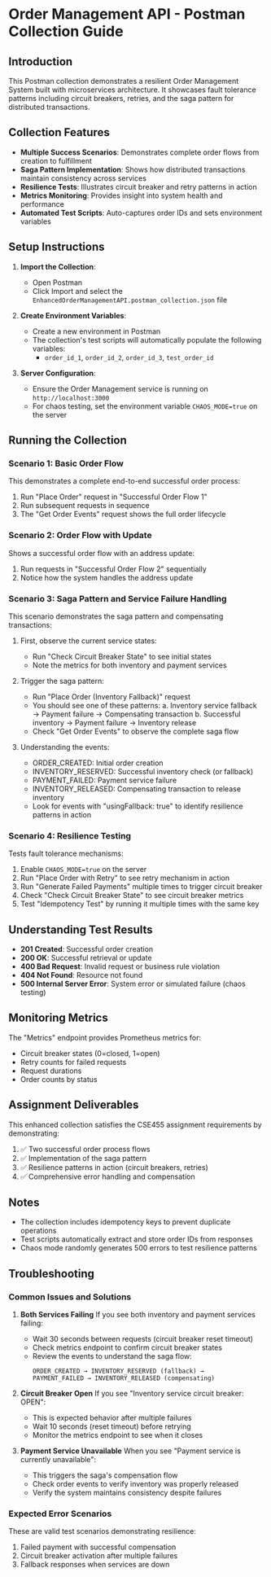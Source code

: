 # Order Management API - Postman Collection Guide

## Introduction

This Postman collection demonstrates a resilient Order Management System built with microservices architecture. It showcases fault tolerance patterns including circuit breakers, retries, and the saga pattern for distributed transactions.

## Collection Features

- **Multiple Success Scenarios**: Demonstrates complete order flows from creation to fulfillment
- **Saga Pattern Implementation**: Shows how distributed transactions maintain consistency across services
- **Resilience Tests**: Illustrates circuit breaker and retry patterns in action
- **Metrics Monitoring**: Provides insight into system health and performance
- **Automated Test Scripts**: Auto-captures order IDs and sets environment variables

## Setup Instructions

1. **Import the Collection**:
   - Open Postman
   - Click Import and select the `EnhancedOrderManagementAPI.postman_collection.json` file

2. **Create Environment Variables**:
   - Create a new environment in Postman
   - The collection's test scripts will automatically populate the following variables:
     - `order_id_1`, `order_id_2`, `order_id_3`, `test_order_id`

3. **Server Configuration**:
   - Ensure the Order Management service is running on `http://localhost:3000`
   - For chaos testing, set the environment variable `CHAOS_MODE=true` on the server

## Running the Collection

### Scenario 1: Basic Order Flow
This demonstrates a complete end-to-end successful order process:
1. Run "Place Order" request in "Successful Order Flow 1"
2. Run subsequent requests in sequence
3. The "Get Order Events" request shows the full order lifecycle

### Scenario 2: Order Flow with Update
Shows a successful order flow with an address update:
1. Run requests in "Successful Order Flow 2" sequentially
2. Notice how the system handles the address update

### Scenario 3: Saga Pattern and Service Failure Handling
This scenario demonstrates the saga pattern and compensating transactions:

1. First, observe the current service states:
   - Run "Check Circuit Breaker State" to see initial states
   - Note the metrics for both inventory and payment services

2. Trigger the saga pattern:
   - Run "Place Order (Inventory Fallback)" request
   - You should see one of these patterns:
     a. Inventory service fallback → Payment failure → Compensating transaction
     b. Successful inventory → Payment failure → Inventory release
   - Check "Get Order Events" to observe the complete saga flow

3. Understanding the events:
   - ORDER_CREATED: Initial order creation
   - INVENTORY_RESERVED: Successful inventory check (or fallback)
   - PAYMENT_FAILED: Payment service failure
   - INVENTORY_RELEASED: Compensating transaction to release inventory
   - Look for events with "usingFallback: true" to identify resilience patterns in action

### Scenario 4: Resilience Testing
Tests fault tolerance mechanisms:
1. Enable `CHAOS_MODE=true` on the server
2. Run "Place Order with Retry" to see retry mechanism in action
3. Run "Generate Failed Payments" multiple times to trigger circuit breaker
4. Check "Check Circuit Breaker State" to see circuit breaker metrics
5. Test "Idempotency Test" by running it multiple times with the same key

## Understanding Test Results

- **201 Created**: Successful order creation
- **200 OK**: Successful retrieval or update
- **400 Bad Request**: Invalid request or business rule violation
- **404 Not Found**: Resource not found
- **500 Internal Server Error**: System error or simulated failure (chaos testing)

## Monitoring Metrics

The "Metrics" endpoint provides Prometheus metrics for:
- Circuit breaker states (0=closed, 1=open)
- Retry counts for failed requests
- Request durations
- Order counts by status

## Assignment Deliverables

This enhanced collection satisfies the CSE455 assignment requirements by demonstrating:
1. ✅ Two successful order process flows
2. ✅ Implementation of the saga pattern
3. ✅ Resilience patterns in action (circuit breakers, retries)
4. ✅ Comprehensive error handling and compensation

## Notes

- The collection includes idempotency keys to prevent duplicate operations
- Test scripts automatically extract and store order IDs from responses
- Chaos mode randomly generates 500 errors to test resilience patterns

## Troubleshooting

### Common Issues and Solutions

1. **Both Services Failing**
   If you see both inventory and payment services failing:
   - Wait 30 seconds between requests (circuit breaker reset timeout)
   - Check metrics endpoint to confirm circuit breaker states
   - Review the events to understand the saga flow:
     ```
     ORDER_CREATED → INVENTORY_RESERVED (fallback) → 
     PAYMENT_FAILED → INVENTORY_RELEASED (compensating)
     ```

2. **Circuit Breaker Open**
   If you see "Inventory service circuit breaker: OPEN":
   - This is expected behavior after multiple failures
   - Wait 10 seconds (reset timeout) before retrying
   - Monitor the metrics endpoint to see when it closes

3. **Payment Service Unavailable**
   When you see "Payment service is currently unavailable":
   - This triggers the saga's compensation flow
   - Check order events to verify inventory was properly released
   - Verify the system maintains consistency despite failures

### Expected Error Scenarios

These are valid test scenarios demonstrating resilience:
1. Failed payment with successful compensation
2. Circuit breaker activation after multiple failures
3. Fallback responses when services are down
